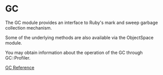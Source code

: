 # GC

The GC module provides an interface to Ruby's mark and sweep garbage
collection mechanism.

Some of the underlying methods are also available via the ObjectSpace module.

You may obtain information about the operation of the GC through GC::Profiler.

[GC Reference](http://ruby-doc.org/core-2.5.0/GC.html)
